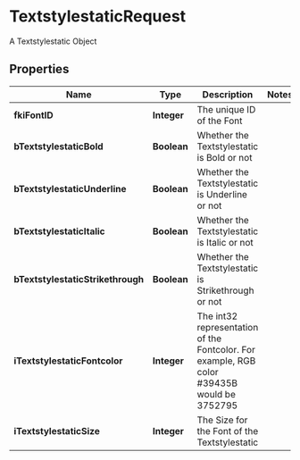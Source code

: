 

# TextstylestaticRequest

A Textstylestatic Object

## Properties

| Name | Type | Description | Notes |
|------------ | ------------- | ------------- | -------------|
|**fkiFontID** | **Integer** | The unique ID of the Font |  |
|**bTextstylestaticBold** | **Boolean** | Whether the Textstylestatic is Bold or not |  |
|**bTextstylestaticUnderline** | **Boolean** | Whether the Textstylestatic is Underline or not |  |
|**bTextstylestaticItalic** | **Boolean** | Whether the Textstylestatic is Italic or not |  |
|**bTextstylestaticStrikethrough** | **Boolean** | Whether the Textstylestatic is Strikethrough or not |  |
|**iTextstylestaticFontcolor** | **Integer** | The int32 representation of the Fontcolor. For example, RGB color #39435B would be 3752795 |  |
|**iTextstylestaticSize** | **Integer** | The Size for the Font of the Textstylestatic |  |




